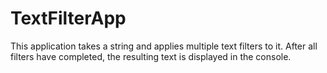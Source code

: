 # TextFilterApp
This application takes a string and applies multiple text filters to it. After all filters have completed, the resulting text is displayed in the console.
